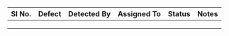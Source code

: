 |Sl No.|Defect|Detected By|Assigned To|Status|Notes|
|---|---|---|---|---|---|
|   |   |   |   |   | |
|   |   |   |   |   | |
|   |   |   |   |   | |
